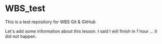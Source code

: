 # WBS_test
This is a test repository for WBS Git &amp; GitHub


Let's add some information about this lesson. I said I will finish in 1 hour ... it did not happen. 
